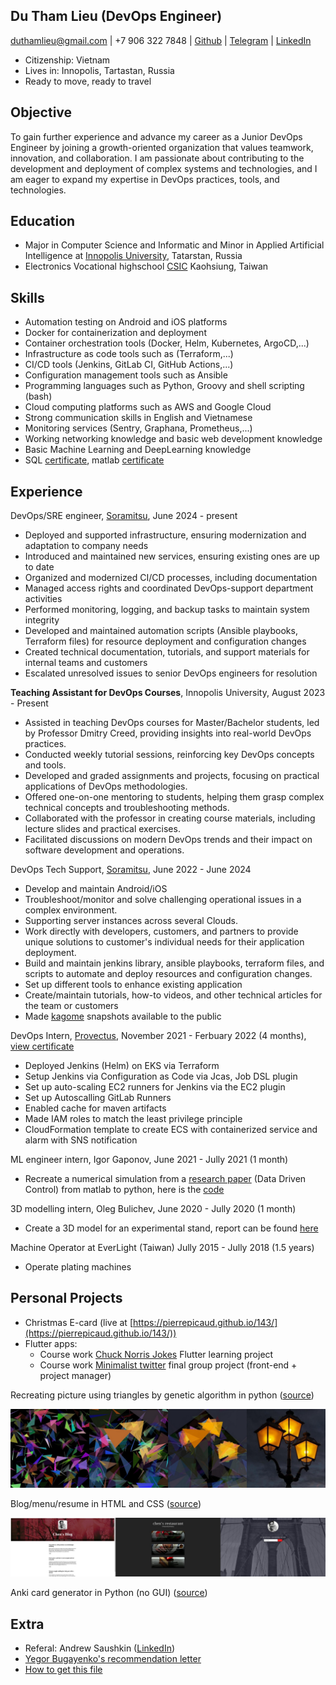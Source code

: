 ## Du Tham Lieu (DevOps Engineer)

duthamlieu@gmail.com | +7 906 322 7848 | [Github](https://github.com/pierrepicaud) | [Telegram](https://t.me/fluorescent_axolotl) | [LinkedIn](https://www.linkedin.com/in/duthamlieu/)


- Citizenship: Vietnam
- Lives in: Innopolis, Tartastan, Russia	
- Ready to move, ready to travel

## Objective
To gain further experience and advance my career as a Junior DevOps Engineer by joining a growth-oriented organization that values teamwork, innovation, and collaboration. I am passionate about contributing to the development and deployment of complex systems and technologies, and I am eager to expand my expertise in DevOps practices, tools, and technologies.

## Education
- Major in Computer Science and Informatic and Minor in Applied Artificial Intelligence  at [Innopolis University](https://innopolis.university/en/), Tatarstan, Russia
- Electronics Vocational highschool [CSIC](https://www.csic.khc.edu.tw/website/csic_EN/index.htm) Kaohsiung, Taiwan

## Skills
- Automation testing on Android and iOS platforms
- Docker for containerization and deployment
- Container orchestration tools (Docker, Helm, Kubernetes, ArgoCD,...)
- Infrastructure as code tools such as (Terraform,...)
- CI/CD tools (Jenkins, GitLab CI, GitHub Actions,...)
- Configuration management tools such as Ansible
- Programming languages such as Python, Groovy and shell scripting (bash)
- Cloud computing platforms such as AWS and Google Cloud
- Strong communication skills in English and Vietnamese
- Monitoring services (Sentry, Graphana, Prometheus,...)
- Working networking knowledge and basic web development knowledge
- Basic Machine Learning and DeepLearning knowledge
- SQL [certificate](./_resources/sql.md), matlab [certificate](./_resources/matlab.md)

## Experience

DevOps/SRE engineer, [Soramitsu](https://soramitsu.co.jp/), June 2024 - present
- Deployed and supported infrastructure, ensuring modernization and adaptation to company needs
- Introduced and maintained new services, ensuring existing ones are up to date
- Organized and modernized CI/CD processes, including documentation
- Managed access rights and coordinated DevOps-support department activities
- Performed monitoring, logging, and backup tasks to maintain system integrity
- Developed and maintained automation scripts (Ansible playbooks, Terraform files) for resource deployment and configuration changes
- Created technical documentation, tutorials, and support materials for internal teams and customers
- Escalated unresolved issues to senior DevOps engineers for resolution

**Teaching Assistant for DevOps Courses**, Innopolis University, August 2023 - Present
- Assisted in teaching DevOps courses for Master/Bachelor students, led by Professor Dmitry Creed, providing insights into real-world DevOps practices.
- Conducted weekly tutorial sessions, reinforcing key DevOps concepts and tools.
- Developed and graded assignments and projects, focusing on practical applications of DevOps methodologies.
- Offered one-on-one mentoring to students, helping them grasp complex technical concepts and troubleshooting methods.
- Collaborated with the professor in creating course materials, including lecture slides and practical exercises.
- Facilitated discussions on modern DevOps trends and their impact on software development and operations.

DevOps Tech Support, [Soramitsu](https://soramitsu.co.jp/), June 2022 - June 2024
- Develop and maintain Android/iOS
- Troubleshoot/monitor and solve challenging operational issues in a complex environment.
- Supporting server instances across several Clouds.
- Work directly with developers, customers, and partners to provide unique solutions to customer's individual needs for their application deployment.
- Build and maintain jenkins library, ansible playbooks, terraform files, and scripts to automate and deploy resources and configuration changes.
- Set up different tools to enhance existing application
- Create/maintain tutorials, how-to videos, and other technical articles for the team or customers
- Made [kagome](https://github.com/soramitsu/kagome) snapshots available to the public

DevOps Intern, [Provectus](https://provectus.com/), November 2021 - Ferbuary 2022 (4 months), [view certificate](./_resources/devops.md)
- Deployed Jenkins (Helm) on EKS via Terraform
- Setup Jenkins via Configuration as Code via Jcas, Job DSL plugin
- Set up auto-scaling EC2 runners for Jenkins via the EC2 plugin
- Set up Autoscalling GitLab Runners
- Enabled cache for maven artifacts
- Made IAM roles to match the least privilege principle
- CloudFormation template to create ECS with containerized service and alarm with SNS notification


ML engineer intern, Igor Gaponov, June 2021 - Jully 2021 (1 month)
- Recreate a numerical simulation from a [research paper](https://arxiv.org/pdf/1611.03537.pdf) (Data Driven Control) from matlab to python, here is the [code](https://colab.research.google.com/drive/1MluMRif3-vMQV137lyqEi-uxBpX2NzRE?usp=sharing)

3D modelling intern, Oleg Bulichev, June 2020 - Jully 2020 (1 month)
- Create a 3D model for an experimental stand, report can be found [here](https://htmlpreview.github.io/?https://github.com/pierrepicaud/resume/blob/main/experimental_stand/intership_report.html)

Machine Operator at EverLight (Taiwan) Jully 2015 - Jully 2018 (1.5 years)
- Operate plating machines

## Personal Projects
- Christmas E-card (live at [https://pierrepicaud.github.io/143/](https://pierrepicaud.github.io/143/))
- Flutter apps:
  - Course work [Chuck Norris Jokes](https://github.com/pierrepicaud/flutter_apps/tree/main/chuck_norris_jokes2) Flutter learning project
  - Course work [Minimalist twitter](https://github.com/pierrepicaud/einstein) final group project (front-end + project manager)

Recreating picture using triangles by genetic algorithm in python ([source](https://github.com/pierrepicaud/recreate_images_from_triangle))

![triangles.jpeg](./_resources/triangles.jpeg)


Blog/menu/resume in HTML and CSS ([source](https://github.com/pierrepicaud/coding_playground/tree/main/web/toy_projects))


![websites.jpg](./_resources/websites.jpg)




Anki card generator in Python (no GUI) ([source](https://github.com/pierrepicaud/coding_playground/tree/main/python/anki_mental_math_generator))



## Extra
- Referal: Andrew Saushkin ([LinkedIn](https://www.linkedin.com/in/andrew-saushkin/))
- [Yegor Bugayenko's recommendation letter](https://www.yegor256.com/2021/12/01/teaching.html)
- [How to get this file](https://superuser.com/a/722374)
